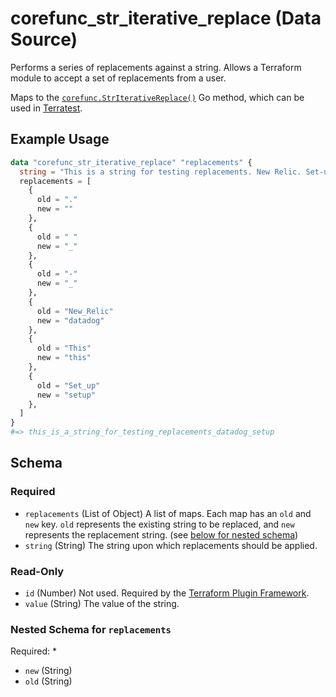 <!--
---
page_title: "corefunc_str_iterative_replace Data Source - corefunc"
subcategory: ""
description: |-
  Performs a series of replacements against a string. Allows a Terraform
  module to accept a set of replacements from a user.
  Maps to the corefunc.StrIterativeReplace() URL
  Go method, which can be used in Terratest https://terratest.gruntwork.io.
---
-->

# corefunc_str_iterative_replace (Data Source)

Performs a series of replacements against a string. Allows a Terraform
module to accept a set of replacements from a user.

Maps to the [`corefunc.StrIterativeReplace()`](URL)
Go method, which can be used in [Terratest](https://terratest.gruntwork.io).

## Example Usage

```terraform
data "corefunc_str_iterative_replace" "replacements" {
  string = "This is a string for testing replacements. New Relic. Set-up."
  replacements = [
    {
      old = "."
      new = ""
    },
    {
      old = " "
      new = "_"
    },
    {
      old = "-"
      new = "_"
    },
    {
      old = "New_Relic"
      new = "datadog"
    },
    {
      old = "This"
      new = "this"
    },
    {
      old = "Set_up"
      new = "setup"
    },
  ]
}
#=> this_is_a_string_for_testing_replacements_datadog_setup
```

<!-- schema generated by tfplugindocs -->
## Schema

### Required

* `replacements` (List of Object) A list of maps. Each map has an `old` and `new` key. `old` represents the existing string to be replaced, and `new` represents the replacement string. (see [below for nested schema](#nestedatt--replacements))
* `string` (String) The string upon which replacements should be applied.

### Read-Only

* `id` (Number) Not used. Required by the [Terraform Plugin Framework](https://developer.hashicorp.com/terraform/plugin/framework).
* `value` (String) The value of the string.

<a id="nestedatt--replacements"></a>

### Nested Schema for `replacements`

Required:
*

* `new` (String)
* `old` (String)

<!-- Preview the provider docs with the Terraform registry provider docs preview tool: https://registry.terraform.io/tools/doc-preview -->

